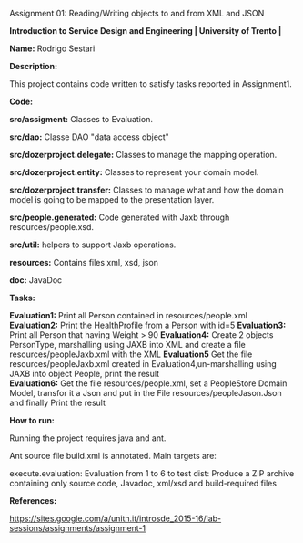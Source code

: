 Assignment 01: Reading/Writing objects to and from XML and JSON

**Introduction to Service Design and Engineering | University of Trento |** 

**Name:** Rodrigo Sestari

**Description:**

This project contains code written to satisfy tasks reported in Assignment1.



**Code:**

**src/assigment:** Classes to Evaluation.

**src/dao:** Classe DAO "data access object"

**src/dozerproject.delegate:** Classes to manage the mapping operation.

**src/dozerproject.entity:**   Classes to represent your domain model.

**src/dozerproject.transfer:** Classes to manage what and how the domain model is going to be mapped to the presentation layer.  

**src/people.generated:** Code generated with Jaxb through resources/people.xsd.

**src/util:** helpers to support Jaxb operations.

**resources:** Contains files xml, xsd, json

**doc:** JavaDoc




**Tasks:**

**Evaluation1:** Print all Person contained in resources/people.xml
**Evaluation2:** Print the HealthProfile from a Person with id=5
**Evaluation3:** Print  all Person that having  Weight > 90
**Evaluation4:** Create 2 objects PersonType, marshalling using JAXB into XML and create a file resources/peopleJaxb.xml with the XML 
**Evaluation5** Get the file  resources/peopleJaxb.xml created in Evaluation4,un-marshalling using JAXB into object People, print the result  
**Evaluation6:** Get the file resources/people.xml, set a PeopleStore Domain Model, transfor it a Json and put in the File resources/peopleJason.Json and finally Print the result





**How to run:**

Running the project requires java and ant.

Ant source file build.xml is annotated. Main targets are:

execute.evaluation: Evaluation from 1 to 6 to test 
dist: Produce a ZIP archive containing only source code, Javadoc, xml/xsd and build-required files




**References:**

https://sites.google.com/a/unitn.it/introsde_2015-16/lab-sessions/assignments/assignment-1

